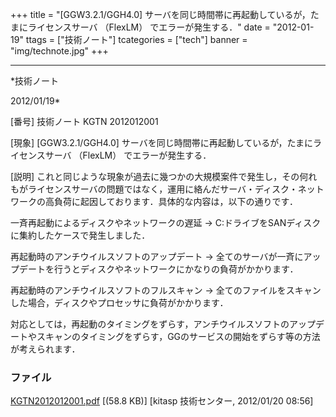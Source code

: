 ﻿+++
title = "[GGW3.2.1/GGH4.0] サーバを同じ時間帯に再起動しているが，たまにライセンスサーバ （FlexLM） でエラーが発生する．"
date = "2012-01-19"
ttags = ["技術ノート"]
tcategories = ["tech"]
banner = "img/technote.jpg"
+++

-----------------------------------------------------------------------------------------------------------------------------

*技術ノート

2012/01/19*


[番号]
技術ノート KGTN 2012012001

[現象]
[GGW3.2.1/GGH4.0]
サーバを同じ時間帯に再起動しているが，たまにライセンスサーバ （FlexLM）
でエラーが発生する．

[説明]
これと同じような現象が過去に幾つかの大規模案件で発生し，その何れもがライセンスサーバの問題ではなく，運用に絡んだサーバ・ディスク・ネットワークの高負荷に起因しております．具体的な内容は，以下の通りです．

一斉再起動によるディスクやネットワークの遅延
→ C:ドライブをSANディスクに集約したケースで発生しました．

再起動時のアンチウイルスソフトのアップデート
→
全てのサーバが一斉にアップデートを行うとディスクやネットワークにかなりの負荷がかかります．

再起動時のアンチウイルスソフトのフルスキャン
→
全てのファイルをスキャンした場合，ディスクやプロセッサに負荷がかかります．

対応としては，再起動のタイミングをずらす，アンチウイルスソフトのアップデートやスキャンのタイミングをずらす，GGのサービスの開始をずらす等の方法が考えられます．


### ファイル

 
 


[KGTN2012012001.pdf](http://techreport.kitasp.net/attachments/download/805/KGTN2012012001.pdf)
 [(58.8 KB)] [kitasp 技術センター, 2012/01/20
08:56]


 


 

